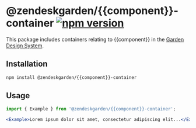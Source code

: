 # @zendeskgarden/{{component}}-container [![npm version](https://img.shields.io/npm/v/@zendeskgarden/{{component}}-container.svg?style=flat-square)](https://www.npmjs.com/package/@zendeskgarden/{{component}}-container)

This package includes containers relating to {{component}} in the
[Garden Design System](https://zendeskgarden.github.io/).

## Installation

```sh
npm install @zendeskgarden/{{component}}-container
```

## Usage

```jsx static
import { Example } from '@zendeskgarden/{{component}}-container';

<Example>Lorem ipsum dolor sit amet, consectetur adipiscing elit...</Example>;
```

<!--
  TODO:

  * [ ] Add {{component}} to root README table.
  * [ ] Add {{component}} to demo `index.html`.
  * [ ] Add {{component}} to `styleguide.base.config.js` webpack globals.
  * [ ] Delete this comment block.
-->
